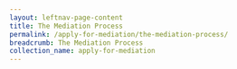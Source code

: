```yaml
---
layout: leftnav-page-content
title: The Mediation Process
permalink: /apply-for-mediation/the-mediation-process/
breadcrumb: The Mediation Process
collection_name: apply-for-mediation
---
```

